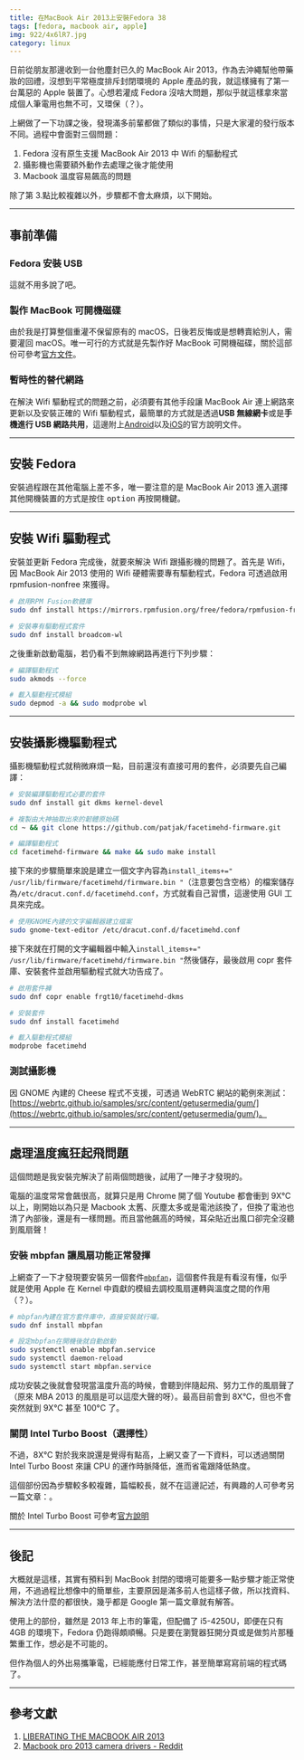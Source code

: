 ```yaml
---
title: 在MacBook Air 2013上安裝Fedora 38
tags: [fedora, macbook air, apple]
img: 922/4x6lR7.jpg
category: linux
---
```


日前從朋友那邊收到一台他塵封已久的 MacBook Air 2013，作為去沖繩幫他帶藥妝的回禮，沒想到平常極度排斥封閉環境的 Apple 產品的我，就這樣擁有了第一台萬惡的 Apple 裝置了。心想若灌成 Fedora 沒啥大問題，那似乎就這樣拿來當成個人筆電用也無不可，又環保（？）。

<!--more-->

上網做了一下功課之後，發現滿多前輩都做了類似的事情，只是大家灌的發行版本不同。過程中會面對三個問題：

1. Fedora 沒有原生支援 MacBook Air 2013 中 Wifi 的驅動程式
2. 攝影機也需要額外動作去處理之後才能使用
3. Macbook 溫度容易飆高的問題

除了第 3.點比較複雜以外，步驟都不會太麻煩，以下開始。

---

## 事前準備

### Fedora 安裝 USB

這就不用多說了吧。

### 製作 MacBook 可開機磁碟

由於我是打算整個重灌不保留原有的 macOS，日後若反悔或是想轉賣給別人，需要灌回 macOS。唯一可行的方式就是先製作好 MacBook 可開機磁碟，關於這部份可參考[官方文件](https://support.apple.com/zh-tw/HT201372)。

### 暫時性的替代網路

在解決 Wifi 驅動程式的問題之前，必須要有其他手段讓 MacBook Air 連上網路來更新以及安裝正確的 Wifi 驅動程式，最簡單的方式就是透過**USB 無線網卡**或是**手機進行 USB 網路共用**，這邊附上[Android](https://support.google.com/android/answer/9059108?hl=zh-Hant)以及[iOS](https://support.apple.com/zh-tw/guide/iphone/iph45447ca6/ios)的官方說明文件。

---

## 安裝 Fedora

安裝過程跟在其他電腦上差不多，唯一要注意的是 MacBook Air 2013 進入選擇其他開機裝置的方式是按住 <kbd>option</kbd> 再按開機鍵。

---

## 安裝 Wifi 驅動程式

安裝並更新 Fedora 完成後，就要來解決 Wifi 跟攝影機的問題了。首先是 Wifi，因 MacBook Air 2013 使用的 Wifi 硬體需要專有驅動程式，Fedora 可透過啟用 rpmfusion-nonfree 來獲得。

```bash
# 啟用RPM Fusion軟體庫
sudo dnf install https://mirrors.rpmfusion.org/free/fedora/rpmfusion-free-release-$(rpm -E %fedora).noarch.rpm https://mirrors.rpmfusion.org/free/fedora/rpmfusion-nonfree-release-$(rpm -E %fedora).noarch.rpm
```

```bash
# 安裝專有驅動程式套件
sudo dnf install broadcom-wl
```

之後重新啟動電腦，若仍看不到無線網路再進行下列步驟：

```bash
# 編譯驅動程式
sudo akmods --force
```

```bash
# 載入驅動程式模組
sudo depmod -a && sudo modprobe wl
```

---

## 安裝攝影機驅動程式

攝影機驅動程式就稍微麻煩一點，目前還沒有直接可用的套件，必須要先自己編譯：

```bash
# 安裝編譯驅動程式必要的套件
sudo dnf install git dkms kernel-devel
```

```bash
# 複製由大神抽取出來的韌體原始碼
cd ~ && git clone https://github.com/patjak/facetimehd-firmware.git
```

```bash
# 編譯驅動程式
cd facetimehd-firmware && make && sudo make install
```

接下來的步驟簡單來說是建立一個文字內容為`install_items+=" /usr/lib/firmware/facetimehd/firmware.bin "`（注意要包含空格）的檔案儲存為`/etc/dracut.conf.d/facetimehd.conf`，方式就看自己習慣，這邊使用 GUI 工具來完成。

```bash
# 使用GNOME內建的文字編輯器建立檔案
sudo gnome-text-editor /etc/dracut.conf.d/facetimehd.conf
```

接下來就在打開的文字編輯器中輸入`install_items+=" /usr/lib/firmware/facetimehd/firmware.bin "`然後儲存，最後啟用 copr 套件庫、安裝套件並啟用驅動程式就大功告成了。

```bash
# 啟用套件褲
sudo dnf copr enable frgt10/facetimehd-dkms

# 安裝套件
sudo dnf install facetimehd

# 載入驅動程式模組
modprobe facetimehd
```

### 測試攝影機

因 GNOME 內建的 Cheese 程式不支援，可透過 WebRTC 網站的範例來測試：[https://webrtc.github.io/samples/src/content/getusermedia/gum/](https://webrtc.github.io/samples/src/content/getusermedia/gum/)。

---

## 處理溫度瘋狂起飛問題

這個問題是我安裝完解決了前兩個問題後，試用了一陣子才發現的。

電腦的溫度常常會飆很高，就算只是用 Chrome 開了個 Youtube 都會衝到 9X°C 以上，剛開始以為只是 Macbook 太舊、灰塵太多或是電池該換了，但換了電池也清了內部後，還是有一樣問題。而且當他飆高的時候，耳朵貼近出風口卻完全沒聽到風扇聲！

### 安裝 mbpfan 讓風扇功能正常發揮

上網查了一下才發現要安裝另一個套件[`mbpfan`](https://github.com/linux-on-mac/mbpfan)，這個套件我是有看沒有懂，似乎就是使用 Apple 在 Kernel 中貢獻的模組去調校風扇運轉與溫度之間的作用（？）。

```bash
# mbpfan內建在官方套件庫中，直接安裝就行囉。
sudo dnf install mbpfan
```

```bash
# 設定mbpfan在開機後就自動啟動
sudo systemctl enable mbpfan.service
sudo systemctl daemon-reload
sudo systemctl start mbpfan.service
```

成功安裝之後就會發現當溫度升高的時候，會聽到伴隨起飛、努力工作的風扇聲了（原來 MBA 2013 的風扇是可以這麼大聲的呀）。最高目前會到 8X°C，但也不會突然就到 9X°C 甚至 100°C 了。

### 關閉 Intel Turbo Boost（選擇性）

不過，8X°C 對於我來說還是覺得有點高，上網又查了一下資料，可以透過關閉 Intel Turbo Boost 來讓 CPU 的運作時脈降低，進而省電跟降低熱度。

這個部份因為步驟較多較複雜，篇幅較長，就不在這邊記述，有興趣的人可參考另一篇文章：<article-inner-link slug="fedora_disable_turbo_boost"></article-inner-link>。

<article-note>關於 Intel Turbo Boost 可參考[官方說明](https://www.intel.com.tw/content/www/tw/zh/gaming/resources/turbo-boost.html)</article-note>

---

## 後記

大概就是這樣，其實有預料到 MacBook 封閉的環境可能要多一點步驟才能正常使用，不過過程比想像中的簡單些，主要原因是滿多前人也這樣子做，所以找資料、解決方法什麼的都很快，幾乎都是 Google 第一篇文章就有解答。

使用上的部份，雖然是 2013 年上市的筆電，但配備了 i5-4250U，即便在只有 4GB 的環境下，Fedora 仍跑得頗順暢。只是要在瀏覽器狂開分頁或是做剪片那種繁重工作，想必是不可能的。

但作為個人的外出易攜筆電，已經能應付日常工作，甚至簡單寫寫前端的程式碼了。

---

## 參考文獻

1. [LIBERATING THE MACBOOK AIR 2013](https://boilingsteam.com/liberating-the-macbook-air-2013-with-linux-complete-guide/#facetimehd)
2. [Macbook pro 2013 camera drivers - Reddit](https://www.reddit.com/r/Fedora/comments/tgyrxv/comment/i157pyq/)
